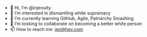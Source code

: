- 👋 Hi, I’m @injenuity
- 👀 I’m interested in dismantling white supremacy
- 🌱 I’m currently learning GitHub, Agile, Patriarchy Smashing
- 💞️ I’m looking to collaborate on becoming a better white person
- 📫 How to reach me: jen@hey.com

<!---
injenuity/injenuity is a ✨ special ✨ repository because its `README.md` (this file) appears on your GitHub profile.
You can click the Preview link to take a look at your changes.
--->
